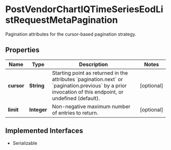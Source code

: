 

# PostVendorChartIQTimeSeriesEodListRequestMetaPagination

Pagination attributes for the cursor-based pagination strategy.

## Properties

Name | Type | Description | Notes
------------ | ------------- | ------------- | -------------
**cursor** | **String** | Starting point as returned in the attributes &#x60;pagination.next&#x60; or &#x60;pagination.previous&#x60; by a prior invocation of this endpoint, or undefined (default). |  [optional]
**limit** | **Integer** | Non-negative maximum number of entries to return. |  [optional]


## Implemented Interfaces

* Serializable



